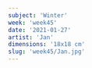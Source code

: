 ```yaml
---
subject: 'Winter'
week: 'week45'
date: '2021-01-27'
artist: 'Jan'
dimensions: '18x18 cm'
slug: 'week45/Jan.jpg'
---
```

